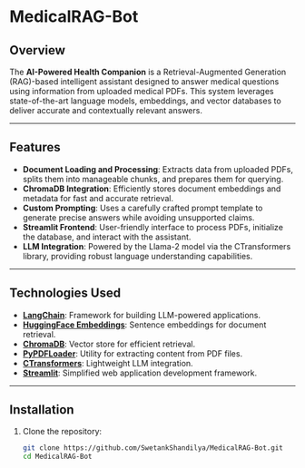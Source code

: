 # MedicalRAG-Bot

## Overview  
The **AI-Powered Health Companion** is a Retrieval-Augmented Generation (RAG)-based intelligent assistant designed to answer medical questions using information from uploaded medical PDFs. This system leverages state-of-the-art language models, embeddings, and vector databases to deliver accurate and contextually relevant answers.

---

## Features  
- **Document Loading and Processing**: Extracts data from uploaded PDFs, splits them into manageable chunks, and prepares them for querying.  
- **ChromaDB Integration**: Efficiently stores document embeddings and metadata for fast and accurate retrieval.  
- **Custom Prompting**: Uses a carefully crafted prompt template to generate precise answers while avoiding unsupported claims.  
- **Streamlit Frontend**: User-friendly interface to process PDFs, initialize the database, and interact with the assistant.  
- **LLM Integration**: Powered by the Llama-2 model via the CTransformers library, providing robust language understanding capabilities.  

---

## Technologies Used  
- **[LangChain](https://github.com/hwchase17/langchain)**: Framework for building LLM-powered applications.  
- **[HuggingFace Embeddings](https://huggingface.co/)**: Sentence embeddings for document retrieval.  
- **[ChromaDB](https://www.trychroma.com/)**: Vector store for efficient retrieval.  
- **[PyPDFLoader](https://github.com/hwchase17/langchain/tree/master/langchain/document_loaders)**: Utility for extracting content from PDF files.  
- **[CTransformers](https://github.com/marella/ctransformers)**: Lightweight LLM integration.  
- **[Streamlit](https://streamlit.io/)**: Simplified web application development framework.  

---

## Installation  

1. Clone the repository:  
   ```bash  
   git clone https://github.com/SwetankShandilya/MedicalRAG-Bot.git  
   cd MedicalRAG-Bot
